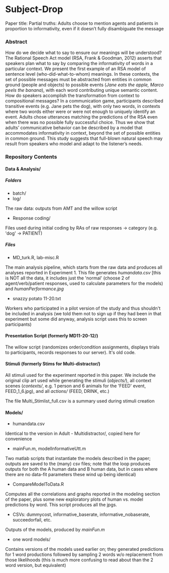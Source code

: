 # Subject-Drop

Paper title: Partial truths: Adults choose to mention agents and patients in proportion to informativity, even if it doesn’t fully disambiguate the message

### Abstract

How do we decide what to say to ensure our meanings will be understood? The Rational Speech Act model (RSA, Frank & Goodman, 2012) asserts that speakers plan what to say by comparing the informativity of words in a particular context. We present the first example of an RSA model of sentence level (who-did-what-to-whom) meanings. In these contexts, the set of possible messages must be abstracted from entities in common ground (people and objects) to possible events (*Jane eats the apple, Marco peels the banana*), with each word contributing unique semantic content. How do speakers accomplish the transformation from context to compositional messages? In a communication game, participants described transitive events (e.g. Jane pets the dog), with only two words, in contexts where two words either were or were not enough to uniquely identify an event. Adults chose utterances matching the predictions of the RSA even when there was no possible fully successful choice. Thus we show that adults’ communicative behavior can be described by a model that accommodates informativity in context, beyond the set of possible entities in common ground.  This study suggests that full-blown natural speech may result from speakers who model and adapt to the listener’s needs.

### Repository Contents

#### Data & Analysis/

##### Folders

* batch/
* log/

The raw data: outputs from AMT and the willow script

* Response coding/

Files used during initial coding by RAs of raw responses -> category (e.g. 'dog' -> PATIENT)

##### Files

* MD_turk.R, lab-misc.R

The main analysis pipeline, which starts from the raw data and produces all analyses reported in Experiment 1. This file generates *humandata.csv* [this is NOT all the data, it includes just the 'normal' (choose 2 of agent/verb/patient responses, used to calculate parameters for the models) and *humanPerformance.jpg*

* snazzy potato 11-20.txt

Workers who participated in a pilot version of the study and thus shouldn't be included in analysis (we told them not to sign up if they had been in that experiment but some did anyway, analysis script uses this to screen participants)


#### Presentation Script (formerly MD11-20-12/)

The willow script (randomizes order/condition assignments, displays trials to participants, records responses to our server). It's old code. 


#### Stimuli (formerly Stims for Multi-distractor/)

All stimuli used for the experiment reported in this paper. We include the original clip art used while generating the stimuli (*objects/*), all context scenes (*contexts/*, e.g. 1 person and 6 animals for the 'FEED' event, FEED_1_6.jpg), and all *actions/* (FEED, DRINK, etc.)

The file Multi_Stimlist_full.csv is a summary used during stimuli creation


#### Models/

* humandata.csv

Identical to the version in Adult - Multidistractor/, copied here for convenience

* mainFun.m, modelInformativeUtt.m

Two matlab scripts that instantiate the models described in the paper; outputs are saved to the (many) csv files; note that the loop produces outputs for both the A human data and B human data, but in cases where there are no data-fit parameters these wind up being identical)

* CompareModelToData.R

Computes all the correlations and graphs reported in the modeling section of the paper, plus some new exploratory plots of human vs. model predictions by word. This script produces all the jpgs.

* CSVs: dummycost, informative_baserate, informative_nobaserate, succeedorfail, etc. 

Outputs of the models, produced by *mainFun.m*

* one word models/

Contains versions of the models used earlier on; they generated predictions for 1 word productions followed by sampling 2 words w/o replacement from those likelihoods (this is much more confusing to read about than the 2 word version, but equivalent)